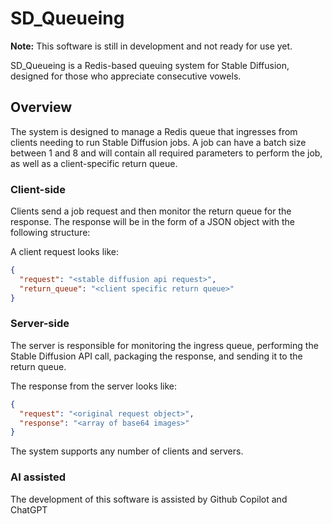 # SD_Queueing

**Note:** This software is still in development and not ready for use yet.

SD_Queueing is a Redis-based queuing system for Stable Diffusion, designed for those who appreciate consecutive vowels.

## Overview

The system is designed to manage a Redis queue that ingresses from clients needing to run Stable Diffusion jobs. A job can have a batch size between 1 and 8 and will contain all required parameters to perform the job, as well as a client-specific return queue.

### Client-side

Clients send a job request and then monitor the return queue for the response. The response will be in the form of a JSON object with the following structure:

A client request looks like:

```json
{
  "request": "<stable diffusion api request>",
  "return_queue": "<client specific return queue>"
}
```

### Server-side

The server is responsible for monitoring the ingress queue, performing the Stable Diffusion API call, packaging the response, and sending it to the return queue.

The response from the server looks like:

```json
{
  "request": "<original request object>",
  "response": "<array of base64 images>"
}
```

The system supports any number of clients and servers.

### AI assisted

The development of this software is assisted by Github Copilot and ChatGPT
